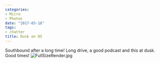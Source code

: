 ```yaml
---
categories:
- Micro
- Photos
date: "2017-03-18"
tags:
- chatter
title: Dusk on 85
---
```


Southbound after a long time! Long drive, a good podcast and this at dusk. Good times! ![FullSizeRender.jpg](images/FullSizeRender.jpg)

